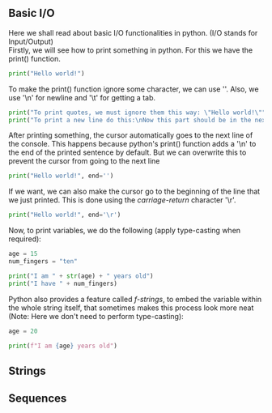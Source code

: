 ## Basic I/O

Here we shall read about basic I/O functionalities in python. (I/O stands for Input/Output)\
Firstly, we will see how to print something in python. For this we have the print() function.

```python
print("Hello world!")
```

To make the print() function ignore some character, we can use '\'. Also, we use '\n' for newline and '\t' for getting a tab.

```python
print("To print quotes, we must ignore them this way: \"Hello world!\"")
print("To print a new line do this:\nNow this part should be in the next line")
```

After printing something, the cursor automatically goes to the next line of the console. This happens because python's print() function adds a '\n' to the end of the printed sentence by default. But we can overwrite this to prevent the cursor from going to the next line

```python
print("Hello world!", end='')
```

If we want, we can also make the cursor go to the beginning of the line that we just printed. This is done using the *carriage-return* character '\r'.

```python
print("Hello world!", end='\r')
```

Now, to print variables, we do the following (apply type-casting when required):

```py
age = 15
num_fingers = "ten"

print("I am " + str(age) + " years old")
print("I have " + num_fingers)
```

Python also provides a feature called *f-strings*, to embed the variable within the whole string itself, that sometimes makes this process look more neat (Note: Here we don't need to perform type-casting):

```py
age = 20

print(f"I am {age} years old")
```

## Strings

## Sequences
